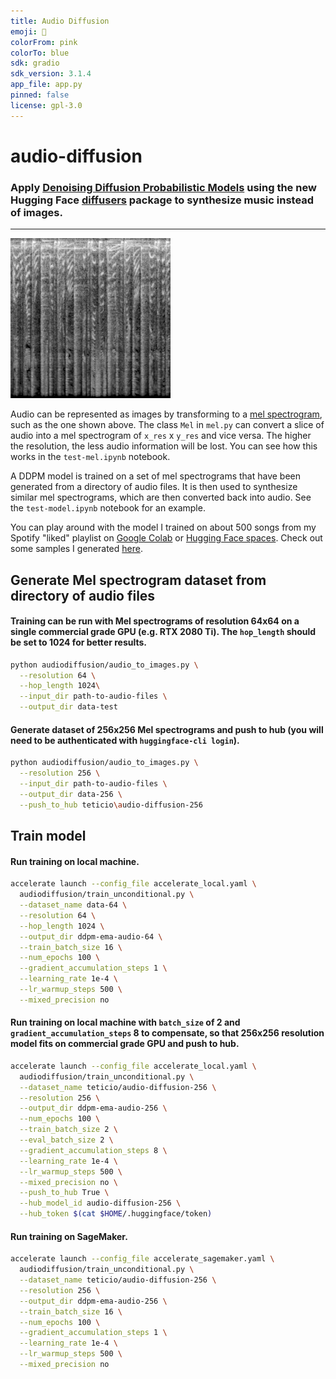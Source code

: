 ```yaml
---
title: Audio Diffusion
emoji: 🎵
colorFrom: pink
colorTo: blue
sdk: gradio
sdk_version: 3.1.4
app_file: app.py
pinned: false
license: gpl-3.0
---
```


# audio-diffusion

### Apply [Denoising Diffusion Probabilistic Models](https://arxiv.org/abs/2006.11239) using the new Hugging Face [diffusers](https://github.com/huggingface/diffusers) package to synthesize music instead of images.

---

![mel spectrogram](mel.png)

Audio can be represented as images by transforming to a [mel spectrogram](https://en.wikipedia.org/wiki/Mel-frequency_cepstrum), such as the one shown above. The class `Mel` in `mel.py` can convert a slice of audio into a mel spectrogram of `x_res` x `y_res` and vice versa. The higher the resolution, the less audio information will be lost. You can see how this works in the `test-mel.ipynb` notebook.

A DDPM model is trained on a set of mel spectrograms that have been generated from a directory of audio files. It is then used to synthesize similar mel spectrograms, which are then converted back into audio. See the `test-model.ipynb` notebook for an example.

You can play around with the model I trained on about 500 songs from my Spotify "liked" playlist on [Google Colab](https://colab.research.google.com/github/teticio/audio-diffusion/blob/master/notebooks/test-model.ipynb) or [Hugging Face spaces](https://huggingface.co/spaces/teticio/audio-diffusion). Check out some samples I generated [here](https://soundcloud.com/teticio2/sets/audio-diffusion).

## Generate Mel spectrogram dataset from directory of audio files
#### Training can be run with Mel spectrograms of resolution 64x64 on a single commercial grade GPU (e.g. RTX 2080 Ti). The `hop_length` should be set to 1024 for better results.

```bash
python audiodiffusion/audio_to_images.py \
  --resolution 64 \
  --hop_length 1024\
  --input_dir path-to-audio-files \
  --output_dir data-test
```

#### Generate dataset of 256x256 Mel spectrograms and push to hub (you will need to be authenticated with `huggingface-cli login`).

```bash
python audiodiffusion/audio_to_images.py \
  --resolution 256 \
  --input_dir path-to-audio-files \
  --output_dir data-256 \
  --push_to_hub teticio\audio-diffusion-256
```
## Train model
#### Run training on local machine.

```bash
accelerate launch --config_file accelerate_local.yaml \
  audiodiffusion/train_unconditional.py \
  --dataset_name data-64 \
  --resolution 64 \
  --hop_length 1024 \
  --output_dir ddpm-ema-audio-64 \
  --train_batch_size 16 \
  --num_epochs 100 \
  --gradient_accumulation_steps 1 \
  --learning_rate 1e-4 \
  --lr_warmup_steps 500 \
  --mixed_precision no
```

#### Run training on local machine with `batch_size` of 2 and `gradient_accumulation_steps` 8 to compensate, so that 256x256 resolution model fits on commercial grade GPU and push to hub.

```bash
accelerate launch --config_file accelerate_local.yaml \
  audiodiffusion/train_unconditional.py \
  --dataset_name teticio/audio-diffusion-256 \
  --resolution 256 \
  --output_dir ddpm-ema-audio-256 \
  --num_epochs 100 \
  --train_batch_size 2 \
  --eval_batch_size 2 \
  --gradient_accumulation_steps 8 \
  --learning_rate 1e-4 \
  --lr_warmup_steps 500 \
  --mixed_precision no \
  --push_to_hub True \
  --hub_model_id audio-diffusion-256 \
  --hub_token $(cat $HOME/.huggingface/token)
```

#### Run training on SageMaker.

```bash
accelerate launch --config_file accelerate_sagemaker.yaml \
  audiodiffusion/train_unconditional.py \
  --dataset_name teticio/audio-diffusion-256 \
  --resolution 256 \
  --output_dir ddpm-ema-audio-256 \
  --train_batch_size 16 \
  --num_epochs 100 \
  --gradient_accumulation_steps 1 \
  --learning_rate 1e-4 \
  --lr_warmup_steps 500 \
  --mixed_precision no
```
